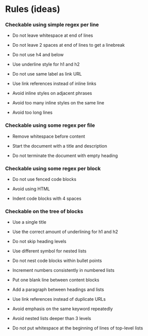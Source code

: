 Rules (ideas)
=============

### Checkable using simple regex per line

- Do not leave whitespace at end of lines

- Do not leave 2 spaces at end of lines to get a linebreak

- Do not use h4 and below

- Use underline style for h1 and h2

- Do not use same label as link URL

- Use link references instead of inline links

- Avoid inline styles on adjacent phrases

- Avoid too many inline styles on the same line

- Avoid too long lines

### Checkable using some regex per file

- Remove whitespace before content

- Start the document with a title and description

- Do not terminate the document with empty heading

### Checkable using some regex per block

- Do not use fenced code blocks

- Avoid using HTML

- Indent code blocks with 4 spaces

### Checkable on the tree of blocks

- Use a single title

- Use the correct amount of underlining for h1 and h2

- Do not skip heading levels

- Use different symbol for nested lists

- Do not nest code blocks within bullet points

- Increment numbers consistently in numbered lists

- Put one blank line between content blocks

- Add a paragraph between headings and lists

- Use link references instead of duplicate URLs

- Avoid emphasis on the same keyword repeatedly

- Avoid nested lists deeper than 3 levels

- Do not put whitespace at the beginning of lines of top-level lists

